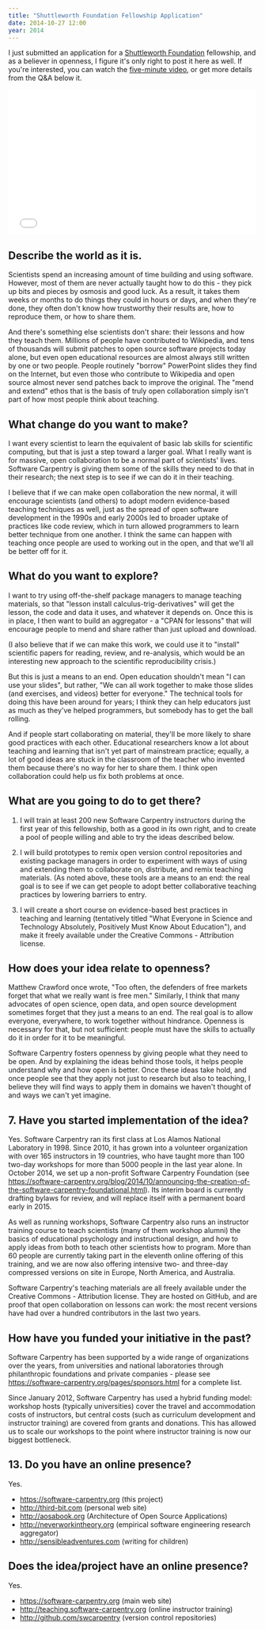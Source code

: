 ```yaml
---
title: "Shuttleworth Foundation Fellowship Application"
date: 2014-10-27 12:00
year: 2014
---
```

<p>
  I just submitted an application for a <a href="https://www.shuttleworthfoundation.org/">Shuttleworth Foundation</a> fellowship,
  and as a believer in openness,
  I figure it's only right to post it here as well.
  If you're interested,
  you can watch the <a href="https://vimeo.com/110124235">five-minute video</a>,
  or get more details from the Q&amp;A below it.
</p>
<iframe src="//player.vimeo.com/video/110124235" width="500" height="294" frameborder="0" webkitallowfullscreen mozallowfullscreen allowfullscreen></iframe>
<h2>Describe the world as it is.</h2>
<p>Scientists spend an increasing amount of time building and using software. However, most of them are never actually taught how to do this - they pick up bits and pieces by osmosis and good luck. As a result, it takes them weeks or months to do things they could in hours or days, and when they're done, they often don't know how trustworthy their results are, how to reproduce them, or how to share them.</p>
<p>And there's something else scientists don't share: their lessons and how they teach them. Millions of people have contributed to Wikipedia, and tens of thousands will submit patches to open source software projects today alone, but even open educational resources are almost always still written by one or two people. People routinely &quot;borrow&quot; PowerPoint slides they find on the Internet, but even those who contribute to Wikipedia and open source almost never send patches back to improve the original. The &quot;mend and extend&quot; ethos that is the basis of truly open collaboration simply isn't part of how most people think about teaching.</p>
<h2>What change do you want to make?</h2>
<p>I want every scientist to learn the equivalent of basic lab skills for scientific computing, but that is just a step toward a larger goal. What I really want is for massive, open collaboration to be a normal part of scientists' lives. Software Carpentry is giving them some of the skills they need to do that in their research; the next step is to see if we can do it in their teaching.</p>
<p>I believe that if we can make open collaboration the new normal, it will encourage scientists (and others) to adopt modern evidence-based teaching techniques as well, just as the spread of open software development in the 1990s and early 2000s led to broader uptake of practices like code review, which in turn allowed programmers to learn better technique from one another. I think the same can happen with teaching once people are used to working out in the open, and that we'll all be better off for it.</p>
<h2>What do you want to explore?</h2>
<p>I want to try using off-the-shelf package managers to manage teaching materials, so that &quot;lesson install calculus-trig-derivatives&quot; will get the lesson, the code and data it uses, and whatever it depends on. Once this is in place, I then want to build an aggregator - a &quot;CPAN for lessons&quot; that will encourage people to mend and share rather than just upload and download.</p>
<p>(I also believe that if we can make this work, we could use it to &quot;install&quot; scientific papers for reading, review, and re-analysis, which would be an interesting new approach to the scientific reproducibility crisis.)</p>
<p>But this is just a means to an end. Open education shouldn't mean &quot;I can use your slides&quot;, but rather, &quot;We can all work together to make those slides (and exercises, and videos) better for everyone.&quot; The technical tools for doing this have been around for years; I think they can help educators just as much as they've helped programmers, but somebody has to get the ball rolling.</p>
<p>And if people start collaborating on material, they'll be more likely to share good practices with each other. Educational researchers know a lot about teaching and learning that isn't yet part of mainstream practice; equally, a lot of good ideas are stuck in the classroom of the teacher who invented them because there's no way for her to share them. I think open collaboration could help us fix both problems at once.</p>
<h2>What are you going to do to get there?</h2>
<ol>
<li><p>I will train at least 200 new Software Carpentry instructors during the first year of this fellowship, both as a good in its own right, and to create a pool of people willing and able to try the ideas described below.</p></li>
<li><p>I will build prototypes to remix open version control repositories and existing package managers in order to experiment with ways of using and extending them to collaborate on, distribute, and remix teaching materials. (As noted above, these tools are a means to an end: the real goal is to see if we can get people to adopt better collaborative teaching practices by lowering barriers to entry.</p></li>
<li><p>I will create a short course on evidence-based best practices in teaching and learning (tentatively titled &quot;What Everyone in Science and Technology Absolutely, Positively Must Know About Education&quot;), and make it freely available under the Creative Commons - Attribution license.</p></li>
</ol>
<h2>How does your idea relate to openness?</h2>
<p>Matthew Crawford once wrote, &quot;Too often, the defenders of free markets forget that what we really want is free men.&quot; Similarly, I think that many advocates of open science, open data, and open source development sometimes forget that they just a means to an end. The real goal is to allow everyone, everywhere, to work together without hindrance. Openness is necessary for that, but not sufficient: people must have the skills to actually do it in order for it to be meaningful.</p>
<p>Software Carpentry fosters openness by giving people what they need to be open. And by explaining the ideas behind those tools, it helps people understand why and how open is better. Once these ideas take hold, and once people see that they apply not just to research but also to teaching, I believe they will find ways to apply them in domains we haven't thought of and ways we can't yet imagine.</p>
<h2>7. Have you started implementation of the idea?</h2>
<p>Yes. Software Carpentry ran its first class at Los Alamos National Laboratory in 1998. Since 2010, it has grown into a volunteer organization with over 165 instructors in 19 countries, who have taught more than 100 two-day workshops for more than 5000 people in the last year alone. In October 2014, we set up a non-profit Software Carpentry Foundation (see <a href="https://software-carpentry.org/blog/2014/10/announcing-the-creation-of-the-software-carpentry-foundational.html">https://software-carpentry.org/blog/2014/10/announcing-the-creation-of-the-software-carpentry-foundational.html</a>). Its interim board is currently drafting bylaws for review, and will replace itself with a permanent board early in 2015.</p>
<p>As well as running workshops, Software Carpentry also runs an instructor training course to teach scientists (many of them workshop alumni) the basics of educational psychology and instructional design, and how to apply ideas from both to teach other scientists how to program. More than 60 people are currently taking part in the eleventh online offering of this training, and we are now also offering intensive two- and three-day compressed versions on site in Europe, North America, and Australia.</p>
<p>Software Carpentry's teaching materials are all freely available under the Creative Commons - Attribution license. They are hosted on GitHub, and are proof that open collaboration on lessons can work: the most recent versions have had over a hundred contributors in the last two years.</p>
<h2>How have you funded your initiative in the past?</h2>
<p>Software Carpentry has been supported by a wide range of organizations over the years, from universities and national laboratories through philanthropic foundations and private companies - please see <a href="https://software-carpentry.org/pages/sponsors.html">https://software-carpentry.org/pages/sponsors.html</a> for a complete list.</p>
<p>Since January 2012, Software Carpentry has used a hybrid funding model: workshop hosts (typically universities) cover the travel and accommodation costs of instructors, but central costs (such as curriculum development and instructor training) are covered from grants and donations. This has allowed us to scale our workshops to the point where instructor training is now our biggest bottleneck.</p>
<h2>13. Do you have an online presence?</h2>
<p>Yes.</p>
<ul>
<li><a href="https://software-carpentry.org">https://software-carpentry.org</a> (this project)</li>
<li><a href="http://third-bit.com">http://third-bit.com</a> (personal web site)</li>
<li><a href="http://aosabook.org">http://aosabook.org</a> (Architecture of Open Source Applications)</li>
<li><a href="http://neverworkintheory.org">http://neverworkintheory.org</a> (empirical software engineering research aggregator)</li>
<li><a href="http://sensibleadventures.com">http://sensibleadventures.com</a> (writing for children)</li>
</ul>
<h2>Does the idea/project have an online presence?</h2>
<p>Yes.</p>
<ul>
<li><a href="https://software-carpentry.org">https://software-carpentry.org</a> (main web site)</li>
<li><a href="http://teaching.software-carpentry.org">http://teaching.software-carpentry.org</a> (online instructor training)</li>
<li><a href="http://github.com/swcarpentry">http://github.com/swcarpentry</a> (version control repositories)</li>
</ul>

